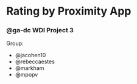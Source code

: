 # Rating by Proximity App
### @ga-dc WDI Project 3

Group:
* @jacohen10
* @rebeccaestes
* @markham
* @mpopv
